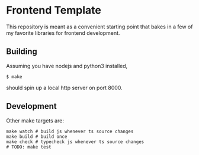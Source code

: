 Frontend Template
=================

This repository is meant as a convenient starting point that bakes in
a few of my favorite libraries for frontend development.

Building
--------

Assuming you have nodejs and python3 installed,

```shell
$ make
```

should spin up a local http server on port 8000.

Development
-----------

Other make targets are:

```shell
make watch # build js whenever ts source changes
make build # build once
make check # typecheck js whenever ts source changes
# TODO: make test
```
